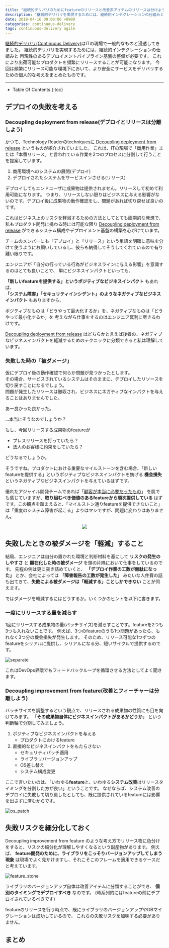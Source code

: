 ```yaml
---
title: "継続的デリバリのためにfeatureのリリースと改善系アイテムのリリースは分けよう"
description: "継続的デリバリを実現するためには、継続的インテグレーションの仕組みと再現性のあるデプロイメントパイプライン基盤の整備が必要です。商用作業におけるビジネスリスクを更に小さくするためのメソッドとして、リリース対象の成果物のまとまりという観点でまとめてみました。"
date: 2018-04-16 00:00:00 +0900
categories: continuous-delivery
tags: continuous-delivery agile
---
```


[継続的デリバリ(Continuous Delivery)](http://www.ryuzee.com/contents/blog/4241)はITの現場で一般的なものと浸透してきました。
継続的デリバリを実現するためには、継続的インテグレーションの仕組みと
再現性のあるデプロイメントパイプライン基盤の整備が必要です。
これにより出荷可能なプロダクトを頻繁にリリースすることが可能になります。
今回は頻繁にリリース可能な環境下において、より安全にサービスをデリバリするための個人的な考えをまとめたものです。

---

* Table Of Contents
{:toc}
  
## デプロイの失敗を考える  
### Decoupling deployment from release(デプロイとリリースは分離しよう)

かつて、Technology Readerのtechniquesに [Decoupling deployment from release](https://www.thoughtworks.com/radar/techniques/decoupling-deployment-from-release) というものが紹介されていました。
これは、ITの現場で「商用作業」または「本番リリース」と言われている作業を2つのプロセスに分割して行うことを提案しています。
  
1. 商用環境へのシステムの展開(デプロイ)
2. デプロイされたシステムをサービスインさせる(リリース)

デプロイしてもエンドユーザに成果物は提供されません。リリースして初めて利用可能になります。
つまり、リリースしない限りはビジネスに与える影響がないのです。デプロイ後に成果物の動作確認をし、問題があれば切り戻せば良いのです。
  
これはビジネス上のリスクを軽減するための方法としてとても画期的な発想で、私もプロダクト開発に携わる時には可能な限り [Decoupling deployment from release](https://www.thoughtworks.com/radar/techniques/decoupling-deployment-from-release) ができるシステム構成やデプロイメント基盤の構築を心がけています。
  
チームのメンバーにも「デプロイ」と「リリース」という単語を明確に意味を分けて使うようにお願いしているし、彼らも納得してそうしてくれているので有り難い限りです。
  
エンジニアが「自分の行っている行為がビジネスラインに与える影響」を意識するのはとても良いことで、
単にビジネスインパクトといっても、

**「新しいfeatureを提供する」というポジティブなビジネスインパクト** もあれば、  
**「システム障害」「セキュリティインシデント」のようなネガティブなビジネスインパクト** もありますから、  

ポジティブなものは「どうやって最大化するか」を、ネガティブなものは「どうやって最小化するか」を
考えながら仕事をするのはエンジニア冥利に尽きるわけです。

[Decoupling deployment from release](https://www.thoughtworks.com/radar/techniques/decoupling-deployment-from-release) はどちらかと言えば後者の、ネガティブなビジネスインパクトを軽減するためのテクニックに分類できると私は理解しています。

### 失敗した時の「被ダメージ」
仮にデプロイ後の動作確認で何らか問題が見つかったとします。  
その場合、サービスされているシステムはそのままに、デプロイしたリソースを切り戻すことになるでしょう。  
問題が発生したリソースは撤収され、ビジネスにネガティブなインパクトを与えることはありませんでした。
  
  
  
あー良かった良かった。
  
  
...本当にそうなのでしょうか？
  

  
もし、今回リリースする成果物のfeatureが
* プレスリリースを打っていたら？
* 法人のお客様に約束をしていたら？

どうなるでしょうか。
  
そうですね。プロダクトにおける重要なマイルストーンを含む場合、「新しいfeatureを提供する」というポジティブなビジネスインパクトを妨げる **機会損失** というネガティブなビジネスインパクトを与えているはずです。

優れたアジャイル開発チームであれば「[顧客が本当に必要だったもの](https://matome.naver.jp/odai/2133468389280396901)」
を肌でも感じていますが、**取り組むべき価値のあるfeatureから順次提供している** はずです。この観点を踏まえると、「マイルストン通りfeatureを提供できないこと」は「重度のシステム障害が起こる」よりはマシですが、問題に変わりはありません。
  
  
<div style="text-align: center">
<a target="_blank"  href="https://www.amazon.co.jp/gp/offer-listing/4873117321/ref=as_li_tl?ie=UTF8&camp=247&creative=1211&creativeASIN=4873117321&linkCode=am2&tag=soudegesu-22&linkId=ca20d76273c1a09d878e5bd16acf1f2e"><img border="0" src="//ws-fe.amazon-adsystem.com/widgets/q?_encoding=UTF8&MarketPlace=JP&ASIN=4873117321&ServiceVersion=20070822&ID=AsinImage&WS=1&Format=_SL250_&tag=soudegesu-22" ></a><img src="//ir-jp.amazon-adsystem.com/e/ir?t=soudegesu-22&l=am2&o=9&a=4873117321" width="1" height="1" border="0" alt="" style="border:none !important; margin:0px !important;" />
</div>
  

  
## 失敗したときの被ダメージを「軽減」すること

結局、エンジニアは自分の置かれた環境と判断材料を基にして **リスクの発生のしやすさ** と **顕在化した時の被ダメージ** を頭の片隅において仕事をしているのです。
先程の例は更に突き詰めていくと、 **「デプロイ作業の工数が無駄になった」** とか、会社によっては **「障害報告の工数が発生した」** みたいな人件費の話も出てきて、**失敗による被ダメージは「軽減する」ことしかできない** ことが伺えます。
  
  
ではダメージを軽減するにはどうするか。いくつかのヒントを以下に書きます。
  
### 一度にリリースする量を減らす

1回にリリースする成果物の量(バッチサイズ)を減らすことです。featureを2つも3つも入れないことです。
例えば、3つのfeatureのうち1つ問題があったら、もれなく3つ分の機会損失が発生します。
そのため、リリース可能な1つずつのfeatureをシリアルに提供し、シリアルになる分、短いサイクルで提供するのです。

![separate]({{site.baseurl}}/assets/images/20180416/separate.png)

これはDevOps界隈でもフィードバックループを循環させる方法としてよく聞きます。

### Decoupling improvement from feature(改善とフィーチャーは分離しよう)

バッチサイズを調整するという観点で、リリースされる成果物の性質にも目を向けてみます。
「**その成果物自体にビジネスインパクトがあるかどうか**」 という判断軸で分割してみましょう。

1. ポジティブなビジネスインパクトを与える
    * プロダクトにおけるfeature
2. 直接的なビジネスインパクトをもたらさない
    * セキュリティパッチ適用
    * ライブラリバージョンアップ
    * OS差し替え
    * システム構成変更

ここで言いたいのは、「いわゆる**feature**と、いわゆる**システム改善**はリリースタイミングを分割した方が良い」ということです。
なぜならば、システム改善のデプロイに失敗して切り戻したとしても、既に提供されているfeatureには影響を出さずに済むからです。

![os_patch]({{site.baseurl}}/assets/images/20180416/os_patch.png)

## 失敗リスクを細分化しておく

Decoupling improvement from feature のような考え方でリリース物に色分けをすると、リスクの細分化が理解しやすくなるという副産物があります。
例えば、 **feature開発のために、ライブラリをこっそりバージョンアップしてしまう現象** は現場でよく見かけますし、それこそこのフレームを適用できるケースだと考えています。

![feature_stone]({{site.baseurl}}/assets/images/20180416/feature_stone.png)
  
  
ライブラリのバージョンアップ自体は改善アイテムに分類することができ、 **個別のタイミングでデプロイすべき** なのです。
(時系列的にはfeatureの前にデプロイされているべきです)

featureのリリースを行う時点で、既にライブラリのバージョンアップやDBマイグレーションは成功しているので、
これらの失敗リスクを加味する必要がありません。

## まとめ

